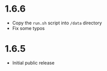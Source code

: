 # 1.6.6

* Copy the `run.sh` script into `/data` directory
* Fix some typos

# 1.6.5

* Initial public release
